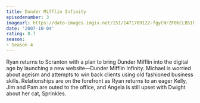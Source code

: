 ```yaml
---
title: Dunder Mifflin Infinity
episodenumber: 3
imageurl: https://dato-images.imgix.net/151/1471789122-fgyCNrZF0bCLB5Ik1LxHVvODqS3.jpg?ixlib=rb-1.1.0&ch=DPR%2CWidth&auto=compress%2Cformat
date: '2007-10-04'
rating: 8.7
season:
- Season 4
---
```


Ryan returns to Scranton with a plan to bring Dunder Mifflin into the digital age by launching a new website—Dunder Mifflin Infinity. Michael is worried about ageism and attempts to win back clients using old fashioned business skills. Relationships are on the forefront as Ryan returns to an eager Kelly, Jim and Pam are outed to the office, and Angela is still upset with Dwight about her cat, Sprinkles.